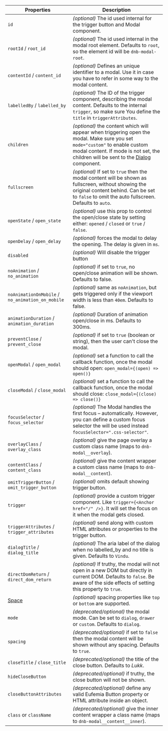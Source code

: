 ---
---

| Properties                                       | Description                                                                                                                                                                                                                                     |
| ------------------------------------------------ | ----------------------------------------------------------------------------------------------------------------------------------------------------------------------------------------------------------------------------------------------- |
| `id`                                             | _(optional)_ The id used internal for the trigger button and Modal component.                                                                                                                                                                   |
| `rootId` / `root_id`                             | _(optional)_ The id used internal in the modal root element. Defaults to `root`, so the element id will be `dnb-modal-root`.                                                                                                                    |
| `contentId` / `content_id`                       | _(optional)_ Defines an unique identifier to a modal. Use it in case you have to refer in some way to the modal content.                                                                                                                        |
| `labelledBy` / `labelled_by`                     | _(optional)_ The ID of the trigger component, describing the modal content. Defaults to the internal `trigger`, so make sure You define the `title` in `triggerAttributes`.                                                                     |
| `children`                                       | _(optional)_ the content which will appear when triggering open the modal. Make sure you set `mode="custom"` to enable custom modal content. If mode is not set, the children will be sent to the [Dialog](/uilib/components/dialog) component. |
| `fullscreen`                                     | _(optional)_ If set to `true` then the modal content will be shown as fullscreen, without showing the original content behind. Can be set to `false` to omit the auto fullscreen. Defaults to `auto`.                                           |
| `openState` / `open_state`                       | _(optional)_ use this prop to control the open/close state by setting either: `opened` / `closed` or `true` / `false`.                                                                                                                          |
| `openDelay` / `open_delay`                       | _(optional)_ forces the modal to delay the opening. The delay is given in `ms`.                                                                                                                                                                 |
| `disabled`                                       | _(optional)_ Will disable the trigger button                                                                                                                                                                                                    |
| `noAnimation` / `no_animation`                   | _(optional)_ if set to `true`, no open/close animation will be shown. Defaults to false.                                                                                                                                                        |
| `noAnimationOnMobile` / `no_animation_on_mobile` | _(optional)_ same as `noAnimation`, but gets triggered only if the viewport width is less than `40em`. Defaults to false.                                                                                                                       |
| `animationDuration` / `animation_duration`       | _(optional)_ Duration of animation open/close in ms. Defaults to 300ms.                                                                                                                                                                         |
| `preventClose` / `prevent_close`                 | _(optional)_ if set to `true` (boolean or string), then the user can't close the modal.                                                                                                                                                         |
| `openModal` / `open_modal`                       | _(optional)_ set a function to call the callback function, once the modal should open: `open_modal={(open) => open()}`                                                                                                                          |
| `closeModal` / `close_modal`                     | _(optional)_ set a function to call the callback function, once the modal should close: `close_modal={(close) => close()}`                                                                                                                      |
| `focusSelector` / `focus_selector`               | _(optional)_ The Modal handles the first focus – automatically. However, you can define a custom focus selector the will be used instead `focusSelector=".css-selector"`.                                                                       |
| `overlayClass` / `overlay_class`                 | _(optional)_ give the page overlay a custom class name (maps to `dnb-modal__overlay`).                                                                                                                                                          |
| `contentClass` / `content_class`                 | _(optional)_ give the content wrapper a custom class name (maps to `dnb-modal__content`).                                                                                                                                                       |
| `omitTriggerButton` / `omit_trigger_button`      | _(optional)_ omits default showing trigger button.                                                                                                                                                                                              |
| `trigger`                                        | _(optional)_ provide a custom trigger component. Like `trigger={<Anchor href="/" />}`. It will set the focus on it when the modal gets closed.                                                                                                  |
| `triggerAttributes` / `trigger_attributes`       | _(optional)_ send along with custom HTML attributes or properties to the trigger button.                                                                                                                                                        |
| `dialogTitle` / `dialog_title`                   | _(optional)_ The aria label of the dialog when no labelled_by and no title is given. Defaults to `Vindu`.                                                                                                                                       |
| `directDomReturn` / `direct_dom_return`          | _(optional)_ If truthy, the modal will not open in a new DOM but directly in current DOM. Defaults to `false`. Be aware of the side effects of setting this property to `true`.                                                                 |
| [Space](/uilib/components/space/properties)      | _(optional)_ spacing properties like `top` or `bottom` are supported.                                                                                                                                                                           |
| `mode`                                           | _(deprecated/optional)_ the modal mode. Can be set to `dialog`, `drawer` or `custom`. Defaults to `dialog`.                                                                                                                                     |
| `spacing`                                        | _(deprecated/optional)_ if set to `false` then the modal content will be shown without any spacing. Defaults to `true`.                                                                                                                         |
| `closeTitle` / `close_title`                     | _(deprecated/optional)_ the title of the close button. Defaults to _Lukk_.                                                                                                                                                                      |
| `hideCloseButton`                                | _(deprecated/optional)_ if truthy, the close button will not be shown.                                                                                                                                                                          |
| `closeButtonAttributes`                          | _(deprecated/optional)_ define any valid Eufemia Button property or HTML attribute inside an object.                                                                                                                                            |
| `class` or `className`                           | _(deprecated/optional)_ give the inner content wrapper a class name (maps to `dnb-modal__content__inner`).                                                                                                                                      |

